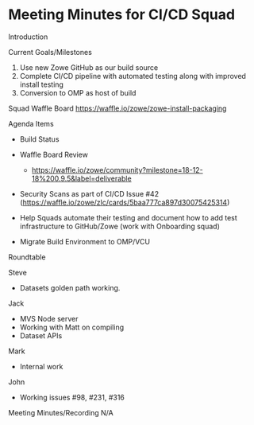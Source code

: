 # Meeting Minutes for CI/CD Squad

Introduction

Current Goals/Milestones

1. Use new Zowe GitHub as our build source
2. Complete CI/CD pipeline with automated testing along with improved install testing
3. Conversion to OMP as host of build

Squad Waffle Board
https://waffle.io/zowe/zowe-install-packaging

Agenda Items

- Build Status
- Waffle Board Review
  - https://waffle.io/zowe/community?milestone=18-12-18%200.9.5&label=deliverable

- Security Scans as part of CI/CD Issue #42 (https://waffle.io/zowe/zlc/cards/5baa777ca897d30075425314)
- Help Squads automate their testing and document how to add test infrastructure to GitHub/Zowe (work with Onboarding squad)
- Migrate Build Environment to OMP/VCU

Roundtable

Steve
- Datasets golden path working.

Jack
- MVS Node server
- Working with Matt on compiling
- Dataset APIs

Mark
- Internal work

John
- Working issues #98, #231, #316

Meeting Minutes/Recording
N/A
